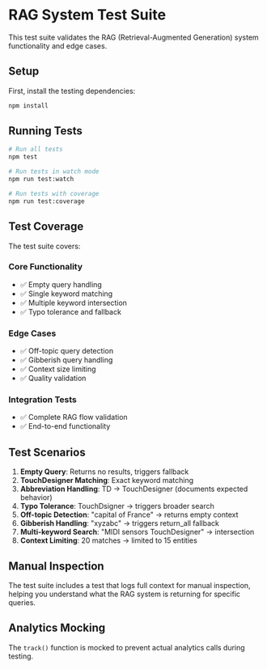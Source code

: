# RAG System Test Suite

This test suite validates the RAG (Retrieval-Augmented Generation) system functionality and edge cases.

## Setup

First, install the testing dependencies:

```bash
npm install
```

## Running Tests

```bash
# Run all tests
npm test

# Run tests in watch mode
npm run test:watch

# Run tests with coverage
npm run test:coverage
```

## Test Coverage

The test suite covers:

### Core Functionality
- ✅ Empty query handling
- ✅ Single keyword matching
- ✅ Multiple keyword intersection
- ✅ Typo tolerance and fallback

### Edge Cases
- ✅ Off-topic query detection
- ✅ Gibberish query handling
- ✅ Context size limiting
- ✅ Quality validation

### Integration Tests
- ✅ Complete RAG flow validation
- ✅ End-to-end functionality

## Test Scenarios

1. **Empty Query**: Returns no results, triggers fallback
2. **TouchDesigner Matching**: Exact keyword matching
3. **Abbreviation Handling**: TD → TouchDesigner (documents expected behavior)
4. **Typo Tolerance**: TouchDsigner → triggers broader search
5. **Off-topic Detection**: "capital of France" → returns empty context
6. **Gibberish Handling**: "xyzabc" → triggers return_all fallback
7. **Multi-keyword Search**: "MIDI sensors TouchDesigner" → intersection
8. **Context Limiting**: 20 matches → limited to 15 entities

## Manual Inspection

The test suite includes a test that logs full context for manual inspection, helping you understand what the RAG system is returning for specific queries.

## Analytics Mocking

The `track()` function is mocked to prevent actual analytics calls during testing.
